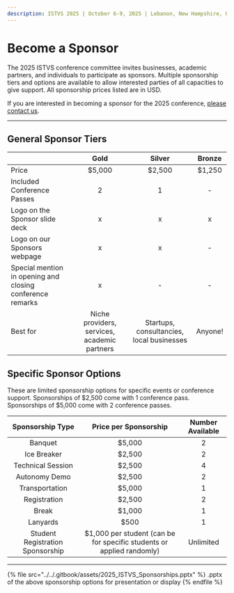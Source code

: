 ```yaml
---
description: ISTVS 2025 | October 6-9, 2025 | Lebanon, New Hampshire, USA
---
```


# Become a Sponsor

The 2025 ISTVS conference committee invites businesses, academic partners, and individuals to participate as sponsors. Multiple sponsorship tiers and options are available to allow interested parties of all capacities to give support. All sponsorship prices listed are in USD.

If you are interested in becoming a sponsor for the 2025 conference, [please contact us](../contact.md).

***

## General Sponsor Tiers

<table data-full-width="true"><thead><tr><th></th><th align="center">Gold</th><th align="center">Silver</th><th align="center">Bronze</th></tr></thead><tbody><tr><td>Price</td><td align="center">$5,000</td><td align="center">$2,500</td><td align="center">$1,250</td></tr><tr><td>Included Conference Passes</td><td align="center">2</td><td align="center">1</td><td align="center">-</td></tr><tr><td>Logo on the Sponsor slide deck</td><td align="center">x</td><td align="center">x</td><td align="center">x</td></tr><tr><td>Logo on our Sponsors webpage</td><td align="center">x</td><td align="center">x</td><td align="center">-</td></tr><tr><td>Special mention in opening and closing conference remarks</td><td align="center">x</td><td align="center">-</td><td align="center">-</td></tr><tr><td>Best for</td><td align="center">Niche providers, services, academic partners</td><td align="center">Startups, consultancies, local businesses</td><td align="center">Anyone!</td></tr></tbody></table>



## Specific Sponsor Options

These are limited sponsorship options for specific events or conference support. Sponsorships of $2,500 come with 1 conference pass. Sponsorships of $5,000 come with 2 conference passes.&#x20;

<table data-full-width="true"><thead><tr><th align="center">Sponsorship Type</th><th align="center">Price per Sponsorship</th><th align="center">Number Available</th></tr></thead><tbody><tr><td align="center">Banquet</td><td align="center">$5,000</td><td align="center">2</td></tr><tr><td align="center">Ice Breaker</td><td align="center">$2,500</td><td align="center">2</td></tr><tr><td align="center">Technical Session</td><td align="center">$2,500</td><td align="center">4</td></tr><tr><td align="center">Autonomy Demo</td><td align="center">$2,500</td><td align="center">2</td></tr><tr><td align="center">Transportation</td><td align="center">$5,000</td><td align="center">1</td></tr><tr><td align="center">Registration</td><td align="center">$2,500</td><td align="center">2</td></tr><tr><td align="center">Break</td><td align="center">$1,000</td><td align="center">1</td></tr><tr><td align="center">Lanyards</td><td align="center">$500</td><td align="center">1</td></tr><tr><td align="center">Student Registration Sponsorship</td><td align="center">$1,000 per student (can be for specific students or applied randomly)</td><td align="center">Unlimited</td></tr></tbody></table>

***

{% file src="../../.gitbook/assets/2025_ISTVS_Sponsorships.pptx" %}
.pptx of the above sponsorship options for presentation or display
{% endfile %}

